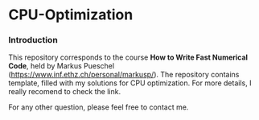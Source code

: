 # CPU-Optimization

### Introduction

This repository corresponds to the course __How to Write Fast Numerical Code__, 
held by Markus Pueschel (https://www.inf.ethz.ch/personal/markusp/). The repository contains
template, filled with my solutions for CPU optimization. For more details, I really recomend 
to check the link. 

For any other question, please feel free to contact me. 
